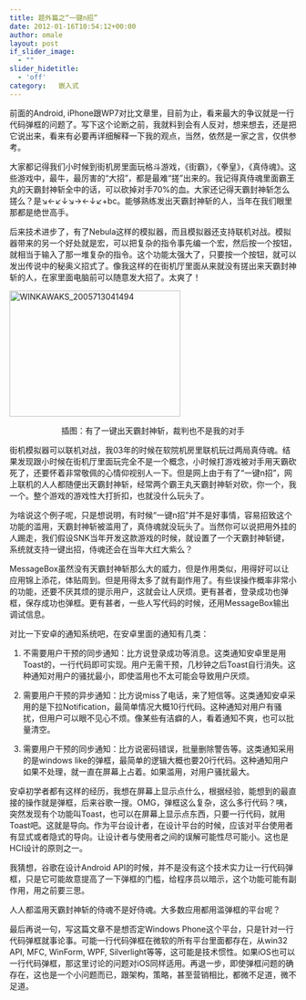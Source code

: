 ```yaml
---
title: 题外篇之“一键n招”
date: 2012-01-16T10:54:12+00:00
author: omale
layout: post
if_slider_image:
  - ""
slider_hidetitle:
  - 'off'
category:   嵌入式  
---
```

前面的Android, iPhone跟WP7对比文章里，目前为止，看来最大的争议就是一行代码弹框的问题了。写下这个论断之前，我就料到会有人反对，想来想去，还是把它说出来，看来有必要再详细解释一下我的观点，当然，依然是一家之言，仅供参考。

大家都记得我们小时候到街机房里面玩格斗游戏，《街霸》，《拳皇》，《真侍魂》。这些游戏中，最牛，最厉害的“大招”，都是最难“搓”出来的。我记得真侍魂里面霸王丸的天霸封神斩全中的话，可以砍掉对手70%的血。大家还记得天霸封神斩怎么搓么？是↘←↙↓↘→←↓↙+bc。能够熟练发出天霸封神斩的人，当年在我们眼里那都是绝世高手。

后来技术进步了，有了Nebula这样的模拟器，而且模拟器还支持联机对战。模拟器带来的另一个好处就是宏，可以把复杂的指令事先编一个宏，然后按一个按钮，就相当于输入了那一堆复杂的指令。这个功能太强大了，只要按一个按钮，就可以发出传说中的秘奥义招式了。像我这样的在街机厅里面从来就没有搓出来天霸封神斩的人，在家里面电脑前可以随意发大招了。太爽了！

[<img class="aligncenter size-medium wp-image-10726" title="WINKAWAKS_2005713041494" src="/uploads/2012/01/WINKAWAKS_2005713041494-300x221.gif" width="300" height="221" />](/uploads/2012/01/WINKAWAKS_2005713041494.gif)

<p style="text-align: center;">
  插图：有了一键出天霸封神斩，裁判也不是我的对手
</p>

街机模拟器可以联机对战，我03年的时候在软院机房里联机玩过两局真侍魂。结果发现跟小时候在街机厅里面玩完全不是一个概念，小时候打游戏被对手用天霸砍死了，还要怀着非常敬佩的心情仰视别人一下。但是网上由于有了“一键n招”，网上联机的人人都随便出天霸封神斩，经常两个霸王丸天霸封神斩对砍，你一个，我一个。整个游戏的游戏性大打折扣，也就没什么玩头了。

为啥说这个例子呢，只是想说明，有时候“一键n招”并不是好事情，容易招致这个功能的滥用，天霸封神斩被滥用了，真侍魂就没玩头了。当然你可以说把用外挂的人踢走，我们假设SNK当年开发这款游戏的时候，就设置了一个天霸封神斩键，系统就支持一键出招，侍魂还会在当年大红大紫么？

MessageBox虽然没有天霸封神斩那么大的威力，但是作用类似，用得好可以让应用锦上添花，体贴周到。但是用得太多了就有副作用了。有些误操作概率非常小的功能，还要不厌其烦的提示用户，这就会让人厌烦。更有甚者，登录成功也弹框，保存成功也弹框。更有甚者，一些人写代码的时候，还用MessageBox输出调试信息。

对比一下安卓的通知系统吧，在安卓里面的通知有几类：

1. 不需要用户干预的同步通知：比方说登录成功等消息。这类通知安卓里是用Toast的，一行代码即可实现。用户无需干预，几秒钟之后Toast自行消失。这种通知对用户的骚扰最小，即使滥用也不太可能会导致用户厌烦。

2. 需要用户干预的异步通知：比方说miss了电话，来了短信等。这类通知安卓采用的是下拉Notification，最简单情况大概10行代码。这种通知对用户有骚扰，但用户可以眼不见心不烦。像某些有洁癖的人，看着通知不爽，也可以批量清空。

3. 需要用户干预的同步通知：比方说密码错误，批量删除警告等。这类通知采用的是windows like的弹框，最简单的逻辑大概也要20行代码。这种通知用户如果不处理，就一直在屏幕上占着。如果滥用，对用户骚扰最大。

安卓初学者都有这样的经历，我想在屏幕上显示点什么，根据经验，能想到的最直接的操作就是弹框，后来谷歌一搜。OMG，弹框这么复杂，这么多行代码？咦，突然发现有个功能叫Toast，也可以在屏幕上显示点东西，只要一行代码，就用Toast吧。这就是导向。作为平台设计者，在设计平台的时候，应该对平台使用者有显式或者隐式的导向。让设计者与使用者之间的误解可能性尽可能小。这也是HCI设计的原则之一。

我猜想，谷歌在设计Android API的时候，并不是没有这个技术实力让一行代码弹框，只是它可能故意提高了一下弹框的门槛，给程序员以暗示，这个功能可能有副作用，用之前要三思。

人人都滥用天霸封神斩的侍魂不是好侍魂。大多数应用都用滥弹框的平台呢？

最后再说一句，写这篇文章不是想否定Windows Phone这个平台，只是针对一行代码弹框就事论事。可能一行代码弹框在微软的所有平台里面都存在，从win32 API, MFC, WinForm, WPF, Silverlight等等，这可能是技术惯性。如果iOS也可以一行代码弹框，那这里讨论的问题对iOS同样适用。再退一步，即使弹框问题的确存在，这也是一个小问题而已，跟架构，策略，甚至营销相比，都微不足道，微不足道。

 